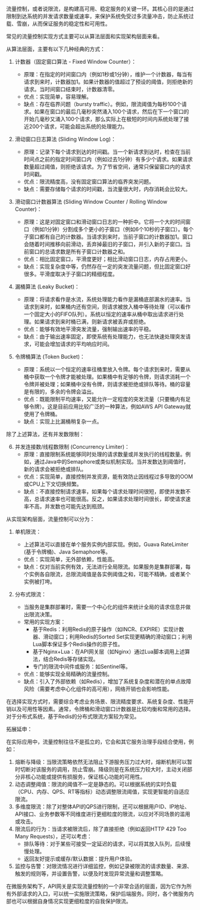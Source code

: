 
流量控制，或者说限流，是构建高可用、稳定服务的关键一环。其核心目的是通过限制到达系统的并发请求数量或速率，来保护系统免受过多流量冲击，防止系统过载、雪崩，从而保证服务的稳定性和可用性。

常见的流量控制实现方式主要可以从算法层面和实现架构层面来看。

从算法层面，主要有以下几种经典的方式：

1.  计数器（固定窗口算法 - Fixed Window Counter）：
    *   原理：在指定的时间窗口内（例如1秒或1分钟），维护一个计数器，每当有请求到来时，计数器加1。如果计数器的值超过了预设的阈值，则拒绝新的请求。当时间窗口结束时，计数器清零。
    *   优点：实现简单，容易理解。
    *   缺点：存在临界问题（bursty traffic）。例如，限流阈值为每秒100个请求。如果在窗口的最后几毫秒突然涌入100个请求，然后在下一个窗口的开始几毫秒又涌入100个请求，那么实际上在极短的时间内系统处理了接近200个请求，可能会超出系统的处理能力。

2.  滑动窗口日志算法 (Sliding Window Log)：
    *   原理：记录下每个请求到达的时间戳。当一个新请求到达时，检查在当前时间点之前的指定时间窗口内（例如过去1分钟）有多少个请求。如果请求数量超过阈值，则拒绝该请求。为了节省空间，通常只保留窗口内的请求时间戳。
    *   优点：限流精度高，没有固定窗口算法的临界突发问题。
    *   缺点：需要存储每个请求的时间戳，当流量很大时，内存消耗会比较大。

3.  滑动窗口计数器算法 (Sliding Window Counter / Rolling Window Counter)：
    *   原理：这是对固定窗口和滑动窗口日志的一种折中。它将一个大的时间窗口（例如1分钟）分割成多个更小的子窗口（例如6个10秒的子窗口）。每个子窗口都有自己的计数器。当请求到来时，当前子窗口的计数器加1。窗口会随着时间推移向前滑动，丢弃掉最旧的子窗口，并引入新的子窗口。当前窗口的总请求数是所有子窗口计数器之和。
    *   优点：相比固定窗口，平滑度更好；相比滑动窗口日志，内存占用更小。
    *   缺点：实现复杂度中等，仍然存在一定的突发流量问题，但比固定窗口好很多。平滑度取决于子窗口的精细程度。

4.  漏桶算法 (Leaky Bucket)：
    *   原理：将请求看作是水流，系统处理能力看作是漏桶底部漏水的速率。当请求到来时，如果桶内还有空间，则请求被放入桶中等待处理（可以看作一个固定大小的FIFO队列）。系统以恒定的速率从桶中取出请求进行处理。如果请求到来时桶已满，则新请求被丢弃或拒绝。
    *   优点：能够有效地平滑突发流量，强制输出速率的平稳。
    *   缺点：由于输出速率固定，即使系统有处理能力，也无法快速处理突发请求，可能会增加请求的平均响应时间。

5.  令牌桶算法 (Token Bucket)：
    *   原理：系统以一个恒定的速率往桶里放入令牌。每个请求到来时，需要从桶中获取一个令牌才能被处理。如果桶中有足够的令牌，则请求消耗一个令牌并被处理；如果桶中没有令牌，则请求被拒绝或排队等待。桶的容量是有限的，多余的令牌会溢出。
    *   优点：既能限制平均速率，又能允许一定程度的突发流量（只要桶内有足够令牌）。这是目前应用比较广泛的一种算法，例如AWS API Gateway就使用了令牌桶。
    *   缺点：实现上比漏桶稍复杂一点。

除了上述算法，还有并发数限制：

6.  并发连接数/线程数限制 (Concurrency Limiter)：
    *   原理：直接限制系统能够同时处理的请求数量或并发执行的线程数量。例如，通过Java中的Semaphore或类似机制实现。当并发数达到阈值时，新的请求会被拒绝或排队。
    *   优点：实现简单，直接控制并发资源，能有效防止因线程过多导致的OOM或CPU上下文切换频繁。
    *   缺点：不直接控制请求速率，如果每个请求处理时间很短，即使并发数不高，总请求速率也可能很高。反之，如果请求处理时间很长，即使请求速率不高，并发数也可能先达到瓶颈。

从实现架构层面，流量控制可以分为：

1.  单机限流：
    *   上述算法可以直接在单个服务实例内部实现。例如，Guava RateLimiter (基于令牌桶)、Java Semaphore等。
    *   优点：实现简单，无外部依赖，性能高。
    *   缺点：仅对当前实例有效，无法进行全局限流。如果服务是集群部署，每个实例各自限流，总限流阈值是各实例阈值之和，可能不精确，或者某个实例被打垮。

2.  分布式限流：
    *   当服务是集群部署时，需要一个中心化的组件来统计全局的请求信息并做出限流决策。
    *   常用的实现方案：
        *   基于Redis：利用Redis的原子操作（如INCR、EXPIRE）实现计数器、滑动窗口；利用Redis的Sorted Set实现更精确的滑动窗口；利用Lua脚本保证多个Redis操作的原子性。
        *   基于Nginx+Lua：在API网关层（如Nginx）通过Lua脚本调用上述算法，结合Redis等存储实现。
        *   专门的限流中间件或服务：如Sentinel等。
    *   优点：能够实现全局精确的流量控制。
    *   缺点：引入了外部依赖（如Redis），增加了系统复杂度和潜在的单点故障风险（需要考虑中心化组件的高可用），网络开销也会影响性能。

在选择实现方式时，需要综合考虑业务场景、限流精度要求、系统复杂度、性能开销以及可用性等因素。通常，令牌桶和滑动窗口计数器是比较均衡和常用的选择。对于分布式系统，基于Redis的分布式限流方案较为常见。

拓展延申：

在实际应用中，流量控制往往不是孤立的，它会和其它服务治理手段结合使用，例如：

1.  熔断与降级：当限流策略依然无法阻止下游服务压力过大时，熔断机制可以暂时切断对该服务的调用，防止雪崩。降级则是在系统压力较大时，主动关闭部分非核心功能或提供有损服务，保证核心功能的可用性。
2.  动态调整阈值：限流的阈值不一定是静态的。可以根据系统的实时负载（CPU、内存、QPS、RT等指标）动态调整限流阈值，实现更智能的自适应限流。
3.  多维度限流：除了对整体API的QPS进行限制，还可以根据用户ID、IP地址、API接口、业务参数等不同维度进行更细粒度的限流，以应对不同场景的滥用或攻击。
4.  限流后的行为：当请求被限流后，除了直接拒绝（例如返回HTTP 429 Too Many Requests），还可以考虑：
    *   排队等待：对于某些可接受一定延迟的请求，可以将其放入队列，后续慢慢处理。
    *   返回友好提示或缓存/默认数据：提升用户体验。
5.  监控与告警：对限流情况进行详细监控，例如记录被限流的请求数量、来源、触发的规则等，并设置告警，以便及时发现异常流量和调整策略。

在微服务架构下，API网关是实现流量控制的一个非常合适的层面，因为它作为所有外部请求的入口，可以统一实施限流策略，保护后端服务。同时，各个微服务内部也可以根据自身情况实现更细粒度的自我保护限流。

